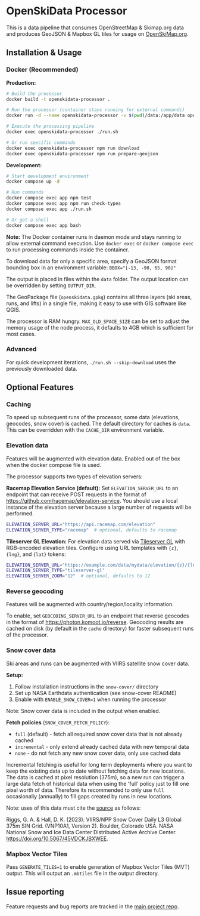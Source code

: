 # OpenSkiData Processor

This is a data pipeline that consumes OpenStreetMap & Skimap.org data and produces GeoJSON & Mapbox GL tiles for usage on [OpenSkiMap.org](https://github.com/russellporter/openskimap.org).

## Installation & Usage

### Docker (Recommended)

**Production:**

```bash
# Build the processor
docker build -t openskidata-processor .

# Run the processor (container stays running for external commands)
docker run -d --name openskidata-processor -v $(pwd)/data:/app/data openskidata-processor

# Execute the processing pipeline
docker exec openskidata-processor ./run.sh

# Or run specific commands
docker exec openskidata-processor npm run download
docker exec openskidata-processor npm run prepare-geojson
```

**Development:**

```bash
# Start development environment
docker compose up -d

# Run commands
docker compose exec app npm test
docker compose exec app npm run check-types
docker compose exec app ./run.sh

# Or get a shell
docker compose exec app bash
```

**Note:** The Docker container runs in daemon mode and stays running to allow external command execution. Use `docker exec` or `docker compose exec` to run processing commands inside the container.

To download data for only a specific area, specify a GeoJSON format bounding box in an environment variable: `BBOX="[-13, -90, 65, 90]"`

The output is placed in files within the `data` folder. The output location can be overridden by setting `OUTPUT_DIR`.

The GeoPackage file (`openskidata.gpkg`) contains all three layers (ski areas, runs, and lifts) in a single file, making it easy to use with GIS software like QGIS.

The processor is RAM hungry. `MAX_OLD_SPACE_SIZE` can be set to adjust the memory usage of the node process, it defaults to 4GB which is sufficient for most cases.

### Advanced

For quick development iterations, `./run.sh --skip-download` uses the previously downloaded data.

## Optional Features

### Caching

To speed up subsequent runs of the processor, some data (elevations, geocodes, snow cover) is cached. The default directory for caches is `data`. This can be overridden with the `CACHE_DIR` environment variable.

### Elevation data

Features will be augmented with elevation data. Enabled out of the box when the docker compose file is used.

The processor supports two types of elevation servers:

**Racemap Elevation Service (default):**
Set `ELEVATION_SERVER_URL` to an endpoint that can receive POST requests in the format of https://github.com/racemap/elevation-service.
You should use a local instance of the elevation server because a large number of requests will be performed.

```bash
ELEVATION_SERVER_URL="https://api.racemap.com/elevation"
ELEVATION_SERVER_TYPE="racemap"  # optional, defaults to racemap
```

**Tileserver GL Elevation:**
For elevation data served via [Tileserver GL](https://tileserver.readthedocs.io/en/latest/endpoints.html#source-data) with RGB-encoded elevation tiles. Configure using URL templates with `{z}`, `{lng}`, and `{lat}` tokens:

```bash
ELEVATION_SERVER_URL="https://example.com/data/mydata/elevation/{z}/{lng}/{lat}"
ELEVATION_SERVER_TYPE="tileserver-gl"
ELEVATION_SERVER_ZOOM="12"  # optional, defaults to 12
```

### Reverse geocoding

Features will be augmented with country/region/locality information.

To enable, set `GEOCODING_SERVER_URL` to an endpoint that reverse geocodes in the format of https://photon.komoot.io/reverse. Geocoding results are cached on disk (by default in the `cache` directory) for faster subsequent runs of the processor.

### Snow cover data

Ski areas and runs can be augmented with VIIRS satellite snow cover data.

**Setup:**

1. Follow installation instructions in the `snow-cover/` directory
2. Set up NASA Earthdata authentication (see snow-cover README)
3. Enable with `ENABLE_SNOW_COVER=1` when running the processor

Note: Snow cover data is included in the output when enabled.

**Fetch policies** (`SNOW_COVER_FETCH_POLICY`):

- `full` (default) - fetch all required snow cover data that is not already cached
- `incremental` - only extend already cached data with new temporal data
- `none` - do not fetch any new snow cover data, only use cached data

Incremental fetching is useful for long term deployments where you want to keep the existing data up to date without fetching data for new locations. The data is cached at pixel resolution (375m), so a new run can trigger a large data fetch of historical data when using the 'full' policy just to fill one pixel worth of data. Therefore its recommended to only use `full` occasionally (annually) to fill gaps created by runs in new locations.

Note: uses of this data must cite the [source](https://nsidc.org/data/vnp10a1/versions/2) as follows:

Riggs, G. A. & Hall, D. K. (2023). VIIRS/NPP Snow Cover Daily L3 Global 375m SIN Grid. (VNP10A1, Version 2). Boulder, Colorado USA. NASA National Snow and Ice Data Center Distributed Active Archive Center. https://doi.org/10.5067/45VDCKJBXWEE.

### Mapbox Vector Tiles

Pass `GENERATE_TILES=1` to enable generation of Mapbox Vector Tiles (MVT) output. This will output an `.mbtiles` file in the output directory.

## Issue reporting

Feature requests and bug reports are tracked in the [main project repo](https://github.com/russellporter/openskimap.org/issues/).
